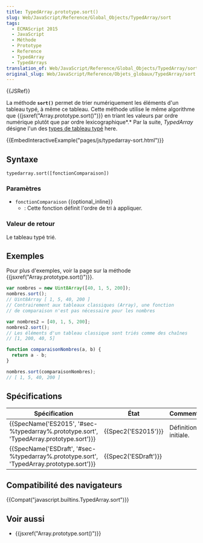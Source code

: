```yaml
---
title: TypedArray.prototype.sort()
slug: Web/JavaScript/Reference/Global_Objects/TypedArray/sort
tags:
  - ECMAScript 2015
  - JavaScript
  - Méthode
  - Prototype
  - Reference
  - TypedArray
  - TypedArrays
translation_of: Web/JavaScript/Reference/Global_Objects/TypedArray/sort
original_slug: Web/JavaScript/Reference/Objets_globaux/TypedArray/sort
---
```

{{JSRef}}

La méthode **`sort()`** permet de trier numériquement les éléments d'un tableau typé, à même ce tableau. Cette méthode utilise le même algorithme que {{jsxref("Array.prototype.sort()")}} en triant les valeurs par ordre numérique plutôt que par ordre lexicographique*.* Par la suite, _TypedArray_ désigne l'un des [types de tableau typé](/fr/docs/Web/JavaScript/Reference/Objets_globaux/TypedArray#Les_objets_TypedArray) here.

{{EmbedInteractiveExample("pages/js/typedarray-sort.html")}}

## Syntaxe

    typedarray.sort([fonctionComparaison])

### Paramètres

- `fonctionComparaison` {{optional_inline}}
  - : Cette fonction définit l'ordre de tri à appliquer.

### Valeur de retour

Le tableau typé trié.

## Exemples

Pour plus d'exemples, voir la page sur la méthode {{jsxref("Array.prototype.sort()")}}.

```js
var nombres = new Uint8Array([40, 1, 5, 200]);
nombres.sort();
// Uint8Array [ 1, 5, 40, 200 ]
// Contrairement aux tableaux classiques (Array), une fonction
// de comparaison n'est pas nécessaire pour les nombres

var nombres2 = [40, 1, 5, 200];
nombres2.sort();
// Les éléments d'un tableau classique sont triés comme des chaînes
// [1, 200, 40, 5]

function comparaisonNombres(a, b) {
  return a - b;
}

nombres.sort(comparaisonNombres);
// [ 1, 5, 40, 200 ]
```

## Spécifications

| Spécification                                                                                                        | État                         | Commentaires         |
| -------------------------------------------------------------------------------------------------------------------- | ---------------------------- | -------------------- |
| {{SpecName('ES2015', '#sec-%typedarray%.prototype.sort', 'TypedArray.prototype.sort')}} | {{Spec2('ES2015')}}     | Définition initiale. |
| {{SpecName('ESDraft', '#sec-%typedarray%.prototype.sort', 'TypedArray.prototype.sort')}} | {{Spec2('ESDraft')}} |                      |

## Compatibilité des navigateurs

{{Compat("javascript.builtins.TypedArray.sort")}}

## Voir aussi

- {{jsxref("Array.prototype.sort()")}}
